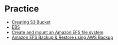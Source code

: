 # Practice

- [Creating S3 Bucket](https://aws.amazon.com/getting-started/hands-on/backup-files-to-amazon-s3/)
- [EBS](EBS.md)
- [Create and mount an Amazon EFS file system](https://aws.amazon.com/getting-started/hands-on/create-mount-amazon-efs-file-system-on-amazon-ec2-using-launch-wizard/?trk=gs_card)
- [Amazon EFS Backup & Restore using AWS Backup](https://aws.amazon.com/getting-started/hands-on/amazon-efs-backup-and-restore-using-aws-backup/?trk=gs_card)
